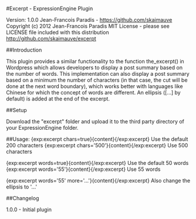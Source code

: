 #Excerpt - ExpressionEngine Plugin

Version: 1.0.0
Jean-Francois Paradis - https://github.com/skaimauve
Copyright (c) 2012 Jean-Francois Paradis
MIT License - please see LICENSE file included with this distribution
http://github.com/skaimauve/excerpt

##Introduction

This plugin provides a similar functionality to the function the_excerpt() in Wordpress which
allows developers to display a post summary based on the number of words. This implementation
can also display a post summary based on a minimum the number of characters (in that case, the
cut will be done at the next word boundary), which works better with languages like Chinese 
for which the concept of words are different. An ellipsis ([...] by default) is added at the
end of the excerpt.

##Setup

Download the "excerpt" folder and upload it to the third party directory of your ExpressionEngine folder.

##Usage:
{exp:excerpt chars=true}{content}{/exp:excerpt}   Use the default 200 characters
{exp:excerpt chars='500'}{content}{/exp:excerpt}  Use 500 characters

{exp:excerpt words=true}{content}{/exp:excerpt}   Use the default 50 words
{exp:excerpt words='55'}{content}{/exp:excerpt}   Use 55 words

{exp:excerpt words='55' more='...'}{content}{/exp:excerpt}   Also change the ellipsis to '...'

##Changelog

1.0.0 - Initial plugin